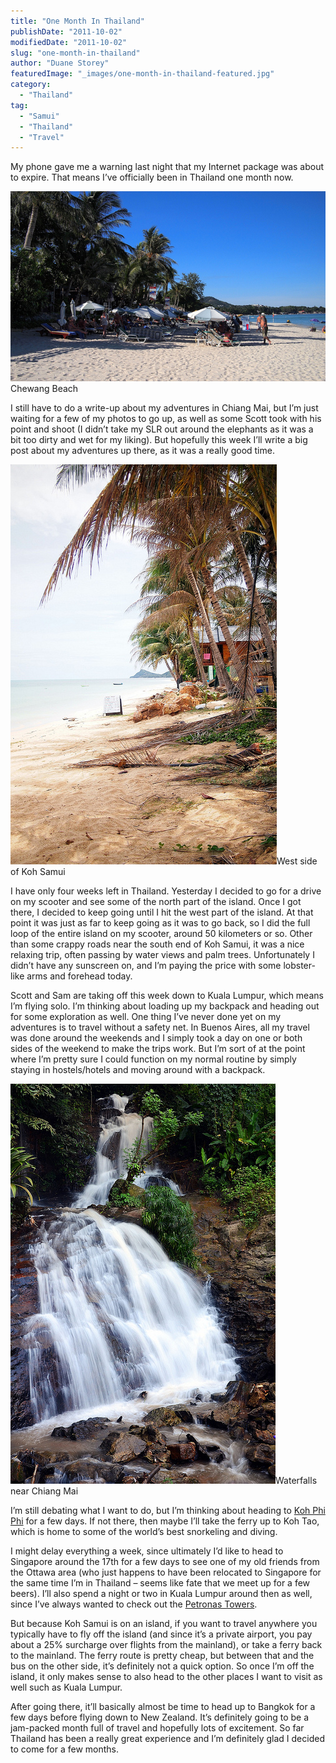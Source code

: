 ```yaml
---
title: "One Month In Thailand"
publishDate: "2011-10-02"
modifiedDate: "2011-10-02"
slug: "one-month-in-thailand"
author: "Duane Storey"
featuredImage: "_images/one-month-in-thailand-featured.jpg"
category:
  - "Thailand"
tag:
  - "Samui"
  - "Thailand"
  - "Travel"
---
```


My phone gave me a warning last night that my Internet package was about to expire. That means I’ve officially been in Thailand one month now.

[![](_images/one-month-in-thailand-1.jpg "Chewang Beach")](_images/one-month-in-thailand-1.jpg)Chewang Beach



I still have to do a write-up about my adventures in Chiang Mai, but I’m just waiting for a few of my photos to go up, as well as some Scott took with his point and shoot (I didn’t take my SLR out around the elephants as it was a bit too dirty and wet for my liking). But hopefully this week I’ll write a big post about my adventures up there, as it was a really good time.

[![](_images/one-month-in-thailand-2.jpg "West side of Koh Samui")](http://www.migratorynerd.com/wordpress/wp-content/uploads/2011/10/6199523283_03148378a6_z-1.jpg)West side of Koh Samui



I have only four weeks left in Thailand. Yesterday I decided to go for a drive on my scooter and see some of the north part of the island. Once I got there, I decided to keep going until I hit the west part of the island. At that point it was just as far to keep going as it was to go back, so I did the full loop of the entire island on my scooter, around 50 kilometers or so. Other than some crappy roads near the south end of Koh Samui, it was a nice relaxing trip, often passing by water views and palm trees. Unfortunately I didn’t have any sunscreen on, and I’m paying the price with some lobster-like arms and forehead today.

Scott and Sam are taking off this week down to Kuala Lumpur, which means I’m flying solo. I’m thinking about loading up my backpack and heading out for some exploration as well. One thing I’ve never done yet on my adventures is to travel without a safety net. In Buenos Aires, all my travel was done around the weekends and I simply took a day on one or both sides of the weekend to make the trips work. But I’m sort of at the point where I’m pretty sure I could function on my normal routine by simply staying in hostels/hotels and moving around with a backpack.

[![](_images/one-month-in-thailand-3.jpg "Waterfalls")](http://www.migratorynerd.com/wordpress/wp-content/uploads/2011/10/6175818320_92277eb0f9_z-1.jpg)Waterfalls near Chiang Mai



I’m still debating what I want to do, but I’m thinking about heading to [Koh Phi Phi](http://en.wikipedia.org/wiki/Phi_Phi_Islands) for a few days. If not there, then maybe I’ll take the ferry up to Koh Tao, which is home to some of the world’s best snorkeling and diving.

I might delay everything a week, since ultimately I’d like to head to Singapore around the 17th for a few days to see one of my old friends from the Ottawa area (who just happens to have been relocated to Singapore for the same time I’m in Thailand – seems like fate that we meet up for a few beers). I’ll also spend a night or two in Kuala Lumpur around then as well, since I’ve always wanted to check out the [Petronas Towers](http://en.wikipedia.org/wiki/Petronas_Towers).

But because Koh Samui is on an island, if you want to travel anywhere you typically have to fly off the island (and since it’s a private airport, you pay about a 25% surcharge over flights from the mainland), or take a ferry back to the mainland. The ferry route is pretty cheap, but between that and the bus on the other side, it’s definitely not a quick option. So once I’m off the island, it only makes sense to also head to the other places I want to visit as well such as Kuala Lumpur.

After going there, it’ll basically almost be time to head up to Bangkok for a few days before flying down to New Zealand. It’s definitely going to be a jam-packed month full of travel and hopefully lots of excitement. So far Thailand has been a really great experience and I’m definitely glad I decided to come for a few months.